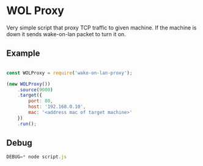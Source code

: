 # WOL Proxy

Very simple script that proxy TCP traffic to given machine. If the machine is down it sends wake-on-lan packet to turn it on.

## Example
```js

const WOLProxy = require('wake-on-lan-proxy');

(new WOLProxy())
    .source(9000)
    .target({
        port: 80,
        host: '192.168.0.10',
        mac: '<address mac of target machine>'
    })
    .run();
```

## Debug
```js
DEBUG=* node script.js
```